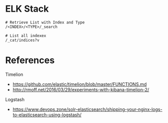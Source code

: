 # ELK Stack

```
# Retrieve List with Index and Type
/<INDEX>/<TYPE>/_search

# List all indexex
/_cat/indices?v
```


# References

Timelion
- https://github.com/elastic/timelion/blob/master/FUNCTIONS.md
- http://rmoff.net/2016/03/29/experiments-with-kibana-timelion-2/

Logstash
- https://www.devops.zone/solr-elasticsearch/shipping-your-nginx-logs-to-elasticsearch-using-logstash/